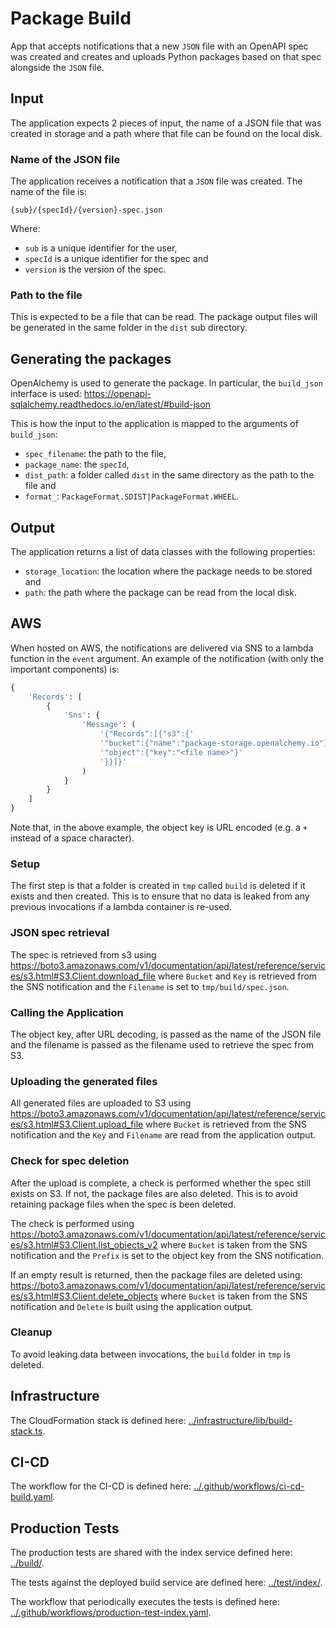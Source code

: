 # Package Build

App that accepts notifications that a new `JSON` file with an OpenAPI spec was
created and creates and uploads Python packages based on that spec alongside
the `JSON` file.

## Input

The application expects 2 pieces of input, the name of a JSON file that was
created in storage and a path where that file can be found on the local disk.

### Name of the JSON file

The application receives a notification that a `JSON` file was created. The
name of the file is:

`{sub}/{specId}/{version}-spec.json`

Where:

- `sub` is a unique identifier for the user,
- `specId` is a unique identifier for the spec and
- `version` is the version of the spec.

### Path to the file

This is expected to be a file that can be read. The package output files will
be generated in the same folder in the `dist` sub directory.

## Generating the packages

OpenAlchemy is used to generate the package. In particular, the `build_json`
interface is used:
<https://openapi-sqlalchemy.readthedocs.io/en/latest/#build-json>

This is how the input to the application is mapped to the arguments of
`build_json`:

- `spec_filename`: the path to the file,
- `package_name`: the `specId`,
- `dist_path`: a folder called `dist` in the same directory as the path to the
  file and
- `format_`: `PackageFormat.SDIST|PackageFormat.WHEEL`.

## Output

The application returns a list of data classes with the following properties:

- `storage_location`: the location where the package needs to be stored and
- `path`: the path where the package can be read from the local disk.

## AWS

When hosted on AWS, the notifications are delivered via SNS to a lambda
function in the `event` argument. An example of the notification (with only the
important components) is:

```python
{
    'Records': [
        {
            'Sns': {
                'Message': (
                    '{"Records":[{"s3":{'
                    '"bucket":{"name":"package-storage.openalchemy.io"},'
                    '"object":{"key":"<file name>"}'
                    '}}]}'
                )
            }
        }
    ]
}
```

Note that, in the above example, the object key is URL encoded (e.g. a `+`
instead of a space character).

### Setup

The first step is that a folder is created in `tmp` called `build` is deleted
if it exists and then created. This is to ensure that no data is leaked from
any previous invocations if a lambda container is re-used.

### JSON spec retrieval

The spec is retrieved from s3 using
<https://boto3.amazonaws.com/v1/documentation/api/latest/reference/services/s3.html#S3.Client.download_file>
where `Bucket` and `Key` is retrieved from the SNS notification and the
`Filename` is set to `tmp/build/spec.json`.

### Calling the Application

The object key, after URL decoding, is passed as the name of the JSON file and
the filename is passed as the filename used to retrieve the spec from S3.

### Uploading the generated files

All generated files are uploaded to S3 using
<https://boto3.amazonaws.com/v1/documentation/api/latest/reference/services/s3.html#S3.Client.upload_file>
where `Bucket` is retrieved from the SNS notification and the `Key` and
`Filename` are read from the application output.

### Check for spec deletion

After the upload is complete, a check is performed whether the spec still exists
on S3. If not, the package files are also deleted. This is to avoid retaining
package files when the spec is been deleted.

The check is performed using
<https://boto3.amazonaws.com/v1/documentation/api/latest/reference/services/s3.html#S3.Client.list_objects_v2>
where `Bucket` is taken from the SNS notification and the `Prefix` is set
to the object key from the SNS notification.

If an empty result is returned, then the package files are deleted using:
<https://boto3.amazonaws.com/v1/documentation/api/latest/reference/services/s3.html#S3.Client.delete_objects>
where `Bucket` is taken from the SNS notification and `Delete` is built using
the application output.

### Cleanup

To avoid leaking data between invocations, the `build` folder in `tmp` is
deleted.

## Infrastructure

The CloudFormation stack is defined here:
[../infrastructure/lib/build-stack.ts](../infrastructure/lib/build-stack.ts).

## CI-CD

The workflow for the CI-CD is defined here:
[../.github/workflows/ci-cd-build.yaml](../.github/workflows/ci-cd-build.yaml).

## Production Tests

The production tests are shared with the index service defined here:
[../build/](../build/).

The tests against the deployed build service are defined here:
[../test/index/](../test/index/).

The workflow that periodically executes the tests is defined here:
[../.github/workflows/production-test-index.yaml](../.github/workflows/production-test-index.yaml).
